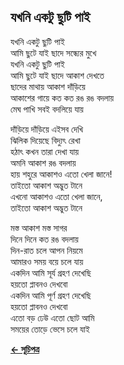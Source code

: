 ## যখনি একটু ছুটি পাই

যখনি একটু ছুটি পাই<br>
আমি ছুটে যাই ছাদে সন্ধ্যের মুখে<br>
যখনি একটু ছুটি পাই<br>
আমি ছুটে যাই ছাদে আকাশ দেখতে<br>
ছাদের মাথায় আকাশ দাঁড়িয়ে<br>
আকাশের গায়ে কত কত রঙ রঙ বদলায়<br>
মেঘ পাখি সবই বদলিয়ে যায়<br>

দাঁড়িয়ে দাঁড়িয়ে এইসব দেখি<br>
ঝিলিক দিয়েছে বিদ্যুৎ রেখা<br>
হঠাৎ কখন তারা দেখা যায়<br>
অমনি আকাশ রঙ বদলায়<br>
হায় শহুরে আকাশও এতো খেলা জানে!<br>
তাইতো আকাশ অদ্ভুত টানে<br>
এখনো আকাশও এতো খেলা জানে,<br>
তাইতো আকাশ অদ্ভুত টানে<br>

মস্ত আকাশ মস্ত সাগর<br>
দিনে দিনে কত রঙ বদলায়<br>
দিন-রাত চলে আপন নিয়মে<br>
আমারও সময় বয়ে চলে যায়<br>
একদিন আমি সূর্য গ্রহণ দেখেছি<br>
হয়তো প্লাবনও দেখবো<br>
একদিন আমি পূর্ণ গ্রহণ দেখেছি<br>
হয়তো প্লাবনও দেখবো<br>
এতো বড় ঢেউ এতো ছোট আমি<br>
সময়ের তোড়ে ভেসে চলে যাই<br>

**[← সূচিপত্র](../readme.md)**
